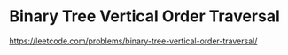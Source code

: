 # Binary Tree Vertical Order Traversal

https://leetcode.com/problems/binary-tree-vertical-order-traversal/